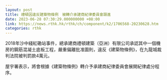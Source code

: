 ```yaml
---
layout: post
title: 禮頓因違反建築物條例　被轉介承建商紀律委員會跟進
date: 2023-06-28 07:30:29.000000000 +08:00
link: https://news.rthk.hk/rthk/ch/component/k2/1706568-20230628.htm
categories: rthk
---
```


2018年沙中綫紅磡站事件，總承建商禮頓建築（亞洲）有限公司承認其中一個機房的鋼筋混凝土底板工程，嚴重偏離批准圖則，違反《建築物條例》，在九龍城裁判法院被判罰款4萬元。

屋宇署表示，將會根據《建築物條例》轉介予承建商紀律委員會展開紀律處分程序。
